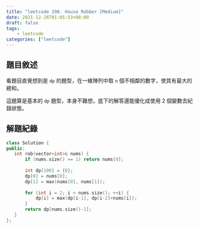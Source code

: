 ```yaml
---
title: "leetcode 198. House Robber [Medium]"
date: 2021-12-26T01:05:53+08:00
draft: false
tags: 
    - leetcode
categories: ["leetcode"]
---
```


## 題目敘述

 看題目直覺想到是 `dp` 的題型，在一維陣列中取 `n` 個不相鄰的數字，使其有最大的總和。

 這題算是基本的 `dp` 題型，本身不難想，底下的解答還能優化成使用 2 個變數去紀錄狀態。

 ## 解題紀錄

 ```c++
class Solution {
public:
    int rob(vector<int>& nums) {
        if (nums.size() == 1) return nums[0];
        
        int dp[100] = {0};
        dp[0] = nums[0];
        dp[1] = max(nums[0], nums[1]);
        
        for (int i = 2; i < nums.size(); ++i) {
            dp[i] = max(dp[i-1], dp[i-2]+nums[i]);
        }
        return dp[nums.size()-1];
    }
};
 ```